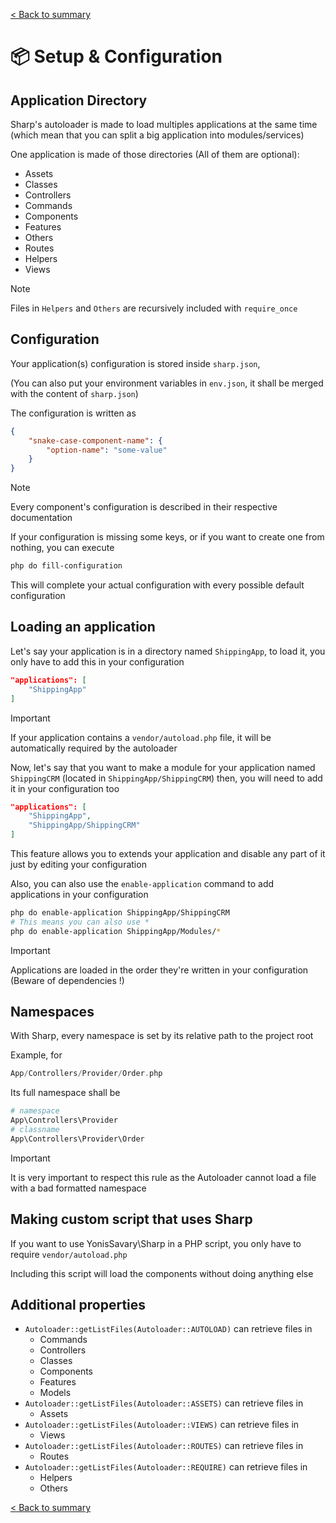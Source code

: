[< Back to summary](../README.md)

# 📦 Setup & Configuration

## Application Directory

Sharp's autoloader is made to load multiples applications at the same time (which mean that you can split a big application into modules/services)

One application is made of those directories (All of them are optional):
- Assets
- Classes
- Controllers
- Commands
- Components
- Features
- Others
- Routes
- Helpers
- Views

> [!NOTE]
> Files in `Helpers` and `Others` are recursively included with `require_once`

## Configuration

Your application(s) configuration is stored inside `sharp.json`,

(You can also put your environment variables in `env.json`, it shall be merged with the content of `sharp.json`)

The configuration is written as

```json
{
    "snake-case-component-name": {
        "option-name": "some-value"
    }
}
```

> [!NOTE]
> Every component's configuration is described in their respective documentation

If your configuration is missing some keys, or if you want to create one from nothing, you can execute

```bash
php do fill-configuration
```

This will complete your actual configuration with every possible default configuration




## Loading an application

Let's say your application is in a directory named `ShippingApp`, to load it,
you only have to add this in your configuration

```json
"applications": [
    "ShippingApp"
]
```


> [!IMPORTANT]
> If your application contains a `vendor/autoload.php` file,
> it will be automatically required by the autoloader

Now, let's say that you want to make a module for your application named `ShippingCRM` (located in `ShippingApp/ShippingCRM`) then, you will need to add it in your configuration too

```json
"applications": [
    "ShippingApp",
    "ShippingApp/ShippingCRM"
]
```

This feature allows you to extends your application and disable any part of it just by editing your configuration

Also, you can also use the `enable-application` command to add applications in your configuration

```bash
php do enable-application ShippingApp/ShippingCRM
# This means you can also use *
php do enable-application ShippingApp/Modules/*
```

> [!IMPORTANT]
> Applications are loaded in the order they're written in your configuration
> (Beware of dependencies !)



## Namespaces

With Sharp, every namespace is set by its relative path to the project root

Example, for

```php
App/Controllers/Provider/Order.php
```

Its full namespace shall be

```php
# namespace
App\Controllers\Provider
# classname
App\Controllers\Provider\Order
```

> [!IMPORTANT]
> It is very important to respect this rule as the Autoloader cannot load a file with a bad formatted namespace


## Making custom script that uses Sharp

If you want to use YonisSavary\Sharp in a PHP script, you only have to require `vendor/autoload.php`

Including this script will load the components without doing anything else

## Additional properties

- `Autoloader::getListFiles(Autoloader::AUTOLOAD)` can retrieve files in
    - Commands
    - Controllers
    - Classes
    - Components
    - Features
    - Models
- `Autoloader::getListFiles(Autoloader::ASSETS)` can retrieve files in
    - Assets
- `Autoloader::getListFiles(Autoloader::VIEWS)` can retrieve files in
    - Views
- `Autoloader::getListFiles(Autoloader::ROUTES)` can retrieve files in
    - Routes
- `Autoloader::getListFiles(Autoloader::REQUIRE)` can retrieve files in
    - Helpers
    - Others


[< Back to summary](../README.md)